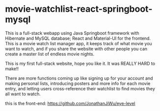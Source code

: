 # movie-watchlist-react-springboot-mysql

This is a full-stack webapp using Java Springboot framework with Hibernate and MySQL database; React and Material-UI for the frontend.
This is a movie watch list manager app, it keeps track of what movie you want to watch, and if you share the website with other people you can create a master list of endless movie nights.

This is my first full-stack website, hope you like it. It was REALLY HARD to make!! 

There are more functions coming up like signing up for your account and making personal lists, introducing posters and more info for each movie entry, and letting users cross-reference their watchlist to find movies they all want to watch.

this is the front-end:
https://github.com/JonathanJiWu/eye-level
